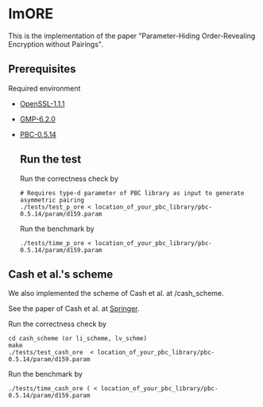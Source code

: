 # ImORE

This is the implementation of the paper "Parameter-Hiding Order-Revealing Encryption without Pairings".

## Prerequisites

Required environment

- [OpenSSL-1.1.1](https://www.openssl.org/source/)
- [GMP-6.2.0](https://gmplib.org/)
- [PBC-0.5.14](https://crypto.stanford.edu/pbc/download.html)
  
  
  ## Run the test
  
  Run the correctness check by 
  
  ```shell
  # Requires type-d parameter of PBC library as input to generate asymmetric pairing
  ./tests/test_p_ore < location_of_your_pbc_library/pbc-0.5.14/param/d159.param
  ```
  
  Run the benchmark by
  
  ```shell
  ./tests/time_p_ore < location_of_your_pbc_library/pbc-0.5.14/param/d159.param
  ```

## Cash et al.'s scheme

We also implemented the scheme of Cash et al. at /cash_scheme.

See the paper of Cash et al. at [Springer](https://link.springer.com/chapter/10.1007/978-3-030-03326-2_7).

Run the correctness check by 

```shell
cd cash_scheme (or li_scheme, lv_schme)
make
./tests/test_cash_ore  < location_of_your_pbc_library/pbc-0.5.14/param/d159.param
```

Run the benchmark by

```shell
./tests/time_cash_ore ( < location_of_your_pbc_library/pbc-0.5.14/param/d159.param
```
